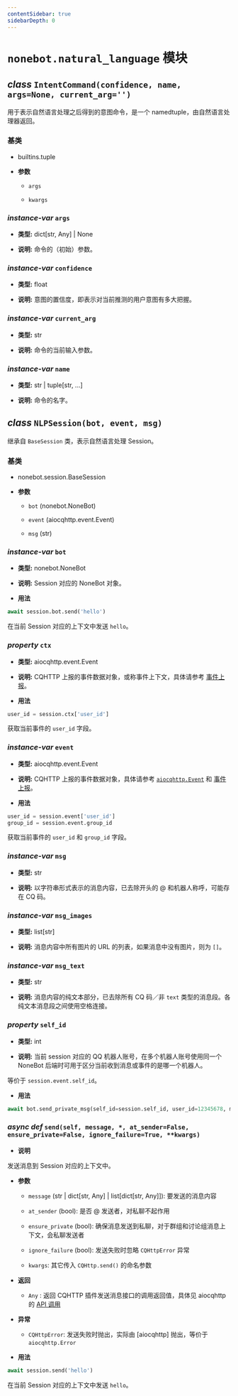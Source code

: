 ```yaml
---
contentSidebar: true
sidebarDepth: 0
---
```


# `nonebot.natural_language` 模块

## _class_ `IntentCommand(confidence, name, args=None, current_arg='')` <Badge text="1.2.0+"/>

用于表示自然语言处理之后得到的意图命令，是一个 namedtuple，由自然语言处理器返回。

### 基类

* builtins.tuple

- **参数**

    - `args`

    - `kwargs`

### _instance-var_ `args`

- **类型:** dict[str, Any] | None

- **说明:** 命令的（初始）参数。

### _instance-var_ `confidence`

- **类型:** float

- **说明:** 意图的置信度，即表示对当前推测的用户意图有多大把握。

### _instance-var_ `current_arg`

- **类型:** str

- **说明:** 命令的当前输入参数。

### _instance-var_ `name`

- **类型:** str | tuple[str, ...]

- **说明:** 命令的名字。

## _class_ `NLPSession(bot, event, msg)`

继承自 `BaseSession` 类，表示自然语言处理 Session。

### 基类

* nonebot.session.BaseSession

- **参数**

    - `bot` (nonebot.NoneBot)

    - `event` (aiocqhttp.event.Event)

    - `msg` (str)

### _instance-var_ `bot`

- **类型:** nonebot.NoneBot

- **说明:** Session 对应的 NoneBot 对象。

- **用法**

```python
await session.bot.send('hello')
```

在当前 Session 对应的上下文中发送 `hello`。

### _property_ `ctx` <Badge text="1.5.0-" type="error"/>

- **类型:** aiocqhttp.event.Event

- **说明:** CQHTTP 上报的事件数据对象，或称事件上下文，具体请参考 [事件上报](https://cqhttp.cc/docs/#/Post)。

- **用法**

```python
user_id = session.ctx['user_id']
```

获取当前事件的 `user_id` 字段。

### _instance-var_ `event` <Badge text="1.5.0+"/>

- **类型:** aiocqhttp.event.Event

- **说明:** CQHTTP 上报的事件数据对象，具体请参考 [`aiocqhttp.Event`](https://aiocqhttp.nonebot.dev/module/aiocqhttp/index.html#aiocqhttp.Event) 和 [事件上报](https://cqhttp.cc/docs/#/Post)。

- **用法**

```python
user_id = session.event['user_id']
group_id = session.event.group_id
```

获取当前事件的 `user_id` 和 `group_id` 字段。

### _instance-var_ `msg`

- **类型:** str

- **说明:** 以字符串形式表示的消息内容，已去除开头的 @ 和机器人称呼，可能存在 CQ 码。

### _instance-var_ `msg_images`

- **类型:** list[str]

- **说明:** 消息内容中所有图片的 URL 的列表，如果消息中没有图片，则为 `[]`。

### _instance-var_ `msg_text`

- **类型:** str

- **说明:** 消息内容的纯文本部分，已去除所有 CQ 码／非 `text` 类型的消息段。各纯文本消息段之间使用空格连接。

### _property_ `self_id` <Badge text="1.1.0+"/>

- **类型:** int

- **说明:** 当前 session 对应的 QQ 机器人账号，在多个机器人账号使用同一个 NoneBot 后端时可用于区分当前收到消息或事件的是哪一个机器人。

等价于 `session.event.self_id`。

- **用法**

```python
await bot.send_private_msg(self_id=session.self_id, user_id=12345678, message='Hello')
```

### _async def_ `send(self, message, *, at_sender=False, ensure_private=False, ignore_failure=True, **kwargs)`

- **说明**

发送消息到 Session 对应的上下文中。

- **参数**

    - `message` (str | dict[str, Any] | list[dict[str, Any]]): 要发送的消息内容

    - `at_sender` (bool): 是否 @ 发送者，对私聊不起作用

    - `ensure_private` (bool): 确保消息发送到私聊，对于群组和讨论组消息上下文，会私聊发送者

    - `ignore_failure` (bool): 发送失败时忽略 `CQHttpError` 异常

    - `kwargs`: 其它传入 `CQHttp.send()` 的命名参数

- **返回**

    - `Any` <Badge text="1.1.0+"/>: 返回 CQHTTP 插件发送消息接口的调用返回值，具体见 aiocqhttp 的 [API 调用](https://aiocqhttp.nonebot.dev/#/what-happened#api-%E8%B0%83%E7%94%A8)

- **异常**

    - `CQHttpError`: 发送失败时抛出，实际由 [aiocqhttp] 抛出，等价于 `aiocqhttp.Error`

- **用法**

```python
await session.send('hello')
```

在当前 Session 对应的上下文中发送 `hello`。